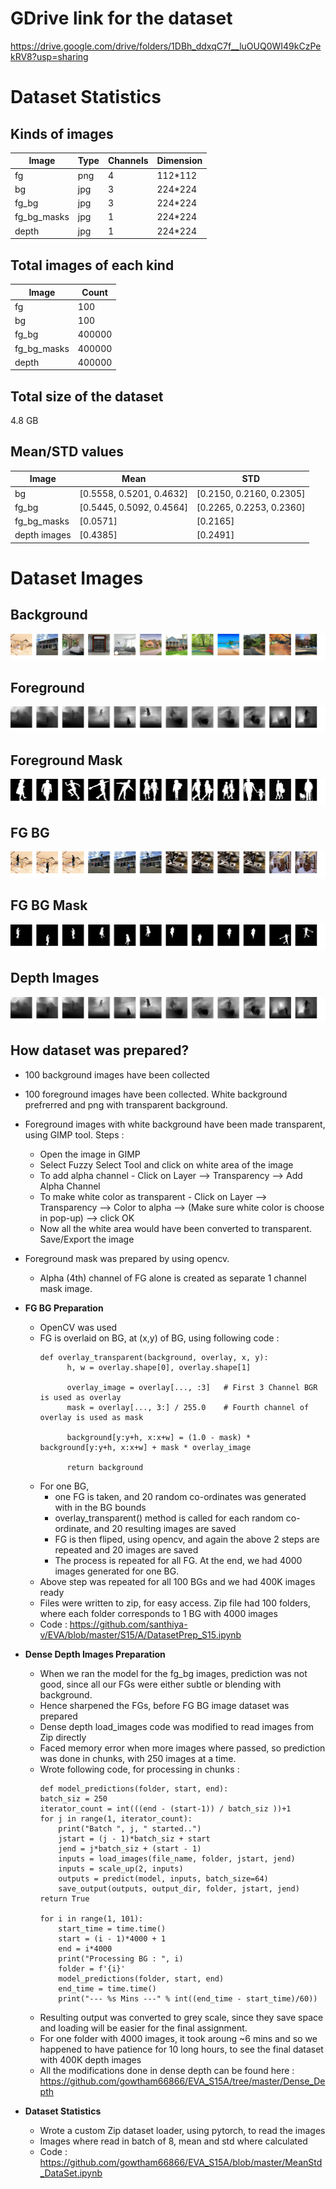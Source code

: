 
# GDrive link for the dataset

https://drive.google.com/drive/folders/1DBh_ddxqC7f__luOUQ0WI49kCzPekRV8?usp=sharing

# Dataset Statistics

## Kinds of images 

Image | Type | Channels | Dimension
----- | ---- | -------- | ---------
fg | png | 4 | 112*112
bg | jpg | 3 | 224*224
fg_bg | jpg | 3 | 224*224
fg_bg_masks | jpg | 1 | 224*224
depth | jpg | 1 | 224*224

## Total images of each kind
Image | Count
----- | -----
 fg | 100
 bg | 100
 fg_bg | 400000
 fg_bg_masks | 400000
 depth | 400000

## Total size of the dataset
4.8 GB

## Mean/STD values 
Image | Mean | STD
----- | ---- | ----
bg    | [0.5558, 0.5201, 0.4632] | [0.2150, 0.2160, 0.2305]
fg_bg | [0.5445, 0.5092, 0.4564] | [0.2265, 0.2253, 0.2360]
fg_bg_masks | [0.0571] | [0.2165]
depth images | [0.4385] | [0.2491]

# Dataset Images

## Background
![BG](https://github.com/gowtham66866/EVA_S15A/blob/master/Dataset_Sample/bg.png?raw=true)

## Foreground
![FG](https://github.com/gowtham66866/EVA_S15A/blob/master/Dataset_Sample/depth.png?raw=true)

## Foreground Mask
![FG Mask](https://github.com/gowtham66866/EVA_S15A/blob/master/Dataset_Sample/fg_mask.png?raw=true)

## FG BG
![FG BG](https://github.com/gowtham66866/EVA_S15A/blob/master/Dataset_Sample/fg_bg.png?raw=true)

## FG BG Mask
![FG BG Mask](https://github.com/gowtham66866/EVA_S15A/blob/master/Dataset_Sample/fg_bg_mask.png?raw=true)

## Depth Images
![Depth](https://github.com/gowtham66866/EVA_S15A/blob/master/Dataset_Sample/depth.png?raw=true)

## How dataset was prepared?

* 100 background images have been collected
* 100 foreground images have been collected. White background prefrerred and png with transparent background.
* Foreground images with white background have been made transparent, using GIMP tool. 
  Steps :
    * Open the image in GIMP
    * Select Fuzzy Select Tool and click on white area of the image
    * To add alpha channel - Click on Layer --> Transparency --> Add Alpha Channel 
    * To make white color as transparent - Click on Layer --> Transparency --> Color to alpha --> (Make sure white color is choose in pop-up) --> click OK
    * Now all the white area would have been converted to transparent. Save/Export the image
* Foreground mask was prepared by using opencv.  
    * Alpha (4th) channel of FG alone is created as separate 1 channel mask image. 
* **FG BG Preparation**
    * OpenCV was used
    * FG is overlaid on BG, at (x,y) of BG, using following code :
      ```
      def overlay_transparent(background, overlay, x, y):
            h, w = overlay.shape[0], overlay.shape[1]

            overlay_image = overlay[..., :3]   # First 3 Channel BGR is used as overlay
            mask = overlay[..., 3:] / 255.0    # Fourth channel of overlay is used as mask

            background[y:y+h, x:x+w] = (1.0 - mask) * background[y:y+h, x:x+w] + mask * overlay_image

            return background
       ```
    * For one BG, 
        * one FG is taken, and 20 random co-ordinates was generated with in the BG bounds
        * overlay_transparent() method is called for each random co-ordinate, and 20 resulting images are saved
        * FG is then fliped, using opencv, and again the above 2 steps are repeated and 20 images are saved
        * The process is repeated for all FG. At the end, we had 4000 images generated for one BG.
    * Above step was repeated for all 100 BGs and we had 400K images ready
    * Files were written to zip, for easy access. Zip file had 100 folders, where each folder corresponds to 1 BG with 4000 images
    * Code : https://github.com/santhiya-v/EVA/blob/master/S15/A/DatasetPrep_S15.ipynb
    
 * **Dense Depth Images Preparation**
    * When we ran the model for the fg_bg images, prediction was not good, since all our FGs were either subtle or blending with background.
    * Hence sharpened the FGs, before FG BG image dataset was prepared
    * Dense depth load_images code was modified to read images from Zip directly
    * Faced memory error when more images where passed, so prediction was done in chunks, with 250 images at a time.
    * Wrote following code, for processing in chunks :
      ```
      def model_predictions(folder, start, end):
      batch_siz = 250
      iterator_count = int(((end - (start-1)) / batch_siz ))+1
      for j in range(1, iterator_count):
          print("Batch ", j, " started..")
          jstart = (j - 1)*batch_siz + start
          jend = j*batch_siz + (start - 1)
          inputs = load_images(file_name, folder, jstart, jend)
          inputs = scale_up(2, inputs)
          outputs = predict(model, inputs, batch_size=64)
          save_output(outputs, output_dir, folder, jstart, jend)  
      return True

      for i in range(1, 101):
          start_time = time.time()
          start = (i - 1)*4000 + 1
          end = i*4000
          print("Processing BG : ", i)  
          folder = f'{i}'
          model_predictions(folder, start, end)
          end_time = time.time()
          print("--- %s Mins ---" % int((end_time - start_time)/60))
       ```
    * Resulting output was converted to grey scale, since they save space and loading will be easier for the final assignment.
    * For one folder with 4000 images, it took aroung ~6 mins and so we happened to have patience for 10 long hours, to see the final dataset with 400K depth images
    * All the modifications done in dense depth can be found here : https://github.com/gowtham66866/EVA_S15A/tree/master/Dense_Depth
    
 * **Dataset Statistics** 
      * Wrote a custom Zip dataset loader, using pytorch, to read the images
      * Images where read in batch of 8, mean and std where calculated
      * Code : https://github.com/gowtham66866/EVA_S15A/blob/master/MeanStd_DataSet.ipynb
      

    
